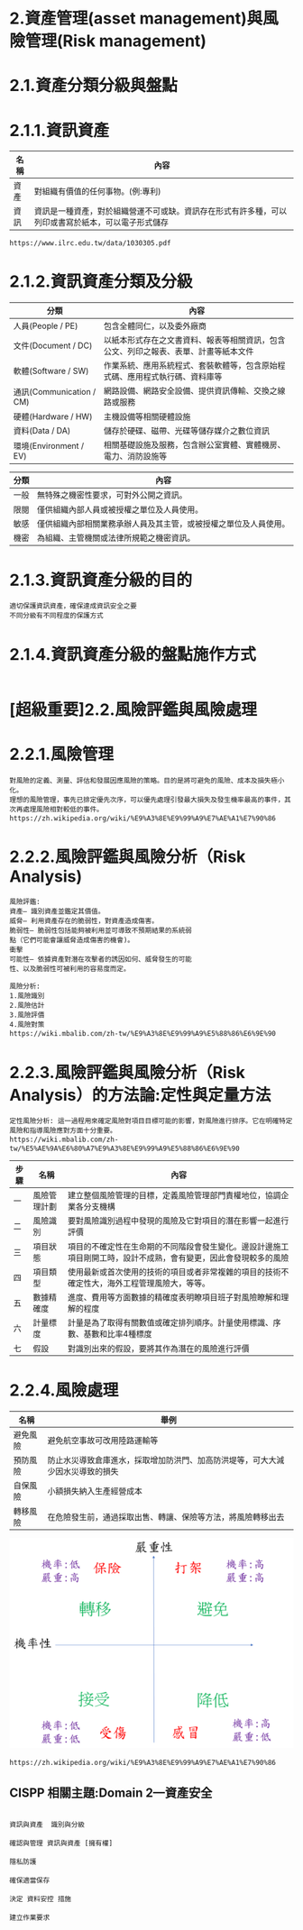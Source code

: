 # 2.資產管理(asset management)與風險管理(Risk management)

# 2.1.資產分類分級與盤點
  # 2.1.1.資訊資產
  | 名稱 |內容|
  |----|-------------------|
 |資產|對組織有價值的任何事物。(例:專利)|
 |資訊|資訊是一種資產，對於組織營運不可或缺。資訊存在形式有許多種，可以列印或書寫於紙本，可以電子形式儲存|
 ```
 https://www.ilrc.edu.tw/data/1030305.pdf
 ```
# 2.1.2.資訊資產分類及分級
 
|分類|                內容|
|----|-------------------|
|人員(People / PE)       |包含全體同仁，以及委外廠商|
|文件(Document / DC)     |以紙本形式存在之文書資料、報表等相關資訊，包含公文、列印之報表、表單、計畫等紙本文件|
|軟體(Software / SW)     |作業系統、應用系統程式、套裝軟體等，包含原始程式碼、應用程式執行碼、資料庫等|
|通訊(Communication / CM)|網路設備、網路安全設備、提供資訊傳輸、交換之線路或服務|
|硬體(Hardware / HW)     |主機設備等相關硬體設施|
|資料(Data / DA)         |儲存於硬碟、磁帶、光碟等儲存媒介之數位資訊|
|環境(Environment / EV)  |相關基礎設施及服務，包含辦公室實體、實體機房、電力、消防設施等|

 |分類|內容|
 |----|---|
|一般|無特殊之機密性要求，可對外公開之資訊。
|限閱|僅供組織內部人員或被授權之單位及人員使用。
|敏感|僅供組織內部相關業務承辦人員及其主管，或被授權之單位及人員使用。
|機密|為組織、主管機關或法律所規範之機密資訊。

 # 2.1.3.資訊資產分級的目的
  ```
 適切保護資訊資產，確保達成資訊安全之要
 不同分級有不同程度的保護方式
  ```
#  2.1.4.資訊資產分級的盤點施作方式
```

```
  
# [超級重要]2.2.風險評鑑與風險處理
#  2.2.1.風險管理
```
對風險的定義、測量、評估和發展因應風險的策略。目的是將可避免的風險、成本及損失極小化。
理想的風險管理，事先已排定優先次序，可以優先處理引發最大損失及發生機率最高的事件，其次再處理風險相對較低的事件。
https://zh.wikipedia.org/wiki/%E9%A3%8E%E9%99%A9%E7%AE%A1%E7%90%86
```
#  2.2.2.風險評鑑與風險分析（Risk Analysis)
```
風險評鑑:
資產– 識別資產並鑑定其價值。
威脅– 利用資產存在的脆弱性，對資產造成傷害。
脆弱性– 脆弱性包括能夠被利用並可導致不預期結果的系統弱
點（它們可能會讓威脅造成傷害的機會)。
衝擊
可能性– 依據資產對潛在攻擊者的誘因如何、威脅發生的可能
性、以及脆弱性可被利用的容易度而定。
```
```
風險分析:
1.風險識別
2.風險估計
3.風險評價
4.風險對策
https://wiki.mbalib.com/zh-tw/%E9%A3%8E%E9%99%A9%E5%88%86%E6%9E%90
```
 # 2.2.3.風險評鑑與風險分析（Risk Analysis）的方法論:定性與定量方法
 ```
定性風險分析: 這一過程用來確定風險對項目目標可能的影響，對風險進行排序。它在明確特定風險和指導風險應對方面十分重要。
https://wiki.mbalib.com/zh-tw/%E5%AE%9A%E6%80%A7%E9%A3%8E%E9%99%A9%E5%88%86%E6%9E%90
```
|步驟|      名稱       |內容|
|--|------------------|----|
 |一|風險管理計劃     |建立整個風險管理的目標，定義風險管理部門責權地位，協調企業各分支機構|
 |二|風險識別        |要對風險識別過程中發現的風險及它對項目的潛在影響一起進行評價|
 |三|項目狀態        |項目的不確定性在生命期的不同階段會發生變化。邊設計邊施工項目剛開工時，設計不成熟，會有變更，因此會發現較多的風險|
 |四|項目類型        |使用最新或首次使用的技術的項目或者非常複雜的項目的技術不確定性大，海外工程管理風險大，等等。|
 |五|數據精確度      |進度、費用等方面數據的精確度表明瞭項目班子對風險瞭解和理解的程度|
 |六|計量標度        |計量是為了取得有關數值或確定排列順序。計量使用標識、序數、基數和比率4種標度|
 |七|假設            |對識別出來的假設，要將其作為潛在的風險進行評價|
 
 # 2.2.4.風險處理

|名稱            |舉例|
|---------------|----|
|避免風險        |避免航空事故可改用陸路運輸等|
|預防風險        |防止水災導致倉庫進水，採取增加防洪門、加高防洪堤等，可大大減少因水災導致的損失|
|自保風險        |小額損失納入生產經營成本|
|轉移風險        |在危險發生前，通過採取出售、轉讓、保險等方法，將風險轉移出去|
 
 
 
 
 ![image](https://github.com/capss22/IPAS-/blob/master/%E5%9C%96%E7%89%87/%E9%A2%A8%E9%9A%AA%E5%9B%9B%E8%B1%A1%E9%99%90.gif)
 ```
 https://zh.wikipedia.org/wiki/%E9%A3%8E%E9%99%A9%E7%AE%A1%E7%90%86
 ```

## CISPP 相關主題:Domain 2—資產安全
```

資訊與資產  識別與分級

確認與管理 資訊與資產 [擁有權]

隱私防護

確保適當保存

決定 資料安控 措施

建立作業要求
```

